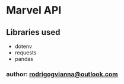 # Marvel API

## Libraries used
- dotenv
- requests
- pandas

### author: rodrigogvianna@outlook.com

